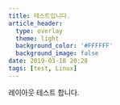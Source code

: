 ```yaml
---
title: 테스트입니다.
article_header:
  type: overlay
  theme: light
  background_color: '#FFFFFF'
  background_image: false
date: 2019-03-18 20:28
tags: [test, Linux]
---
```


레이아웃 테스트 합니다.